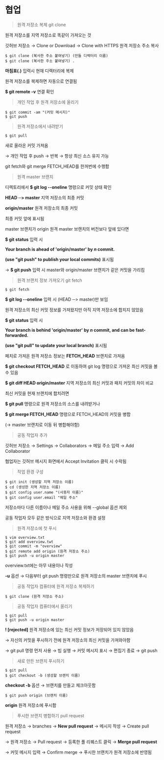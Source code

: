 # 협업

> 원격 저장소 복제 git clone

원격 저장소를 지역 저장소로 똑같이 가져오는 것

깃허브 저장소 → Clone or Download → Clone with HTTPS 원격 저장소 주소 복사

```
$ git clone (복사한 주소 붙여넣기) (만들 디렉터리 이름)
$ git clone (복사한 주소 붙여넣기) .
```

**마침표(.)** 입력시 현재 디렉터리에 복제

원격 저장소를 복제하면 자동으로 연결됨 

**$ git remote -v** 연결 확인

> 개인 작업 후 원격 저장소에 올리기

```
$ git commit -am "(커밋 메시지)"
$ git push
```

> 원격 저장소에서 내려받기

```
$ git pull
```

새로 올라온 커밋 가져옴

→ 개인 작업 후 push → 반복 → 항상 최신 소스 유지 가능

git fetch와 git merge FETCH_HEAD를 한꺼번에 수행함 

> 원격 master 브랜치

디렉토리에서 **$ git log --oneline** 명령으로 커밋 상태 확인

**HEAD ─> master** 지역 저장소의 최종 커밋

**origin/master** 원격 저장소의 최종 커밋

최종 커밋 앞에 표시됨 

master 브랜치가 origin 원격 master 브랜치의 버전보다 앞에 있다면

**$ git status** 입력 시 

**Your branch is ahead of 'origin/master' by *n* commit.**

**(use "git push" to publish your local commits)** 표시됨

→ **$ git push** 입력 시 master와 origin/master 브랜치가 같은 커밋을 가리킴

> 원격 브랜치 정보 가져오기 git fetch

```
$ git fetch
```

**$ git log --oneline** 입력 시 (HEAD ─> master)만 보임

원격 저장소의 최신 커밋 정보를 가져왔지만 아직 지역 저장소에 합치지 않았음

**$ git status** 입력 시 

**Your branch is behind 'origin/master' by *n* commit, and can be fast-forwarded.**

**(use "git pull" to update your local branch)** 표시됨

페치로 가져온 원격 저장소 정보는 **FETCH_HEAD** 브랜치로 가져옴

**$ git checkout FETCH_HEAD** 로 이동하여 git log 명령으로 가져온 최신 커밋을 볼 수 있음

**$ git diff HEAD origin/master** 지역 저장소의 최신 커밋과 패치 커밋의 차이 비교

최신 커밋을 현재 브랜치에 합치려면

**$ git pull** 명령으로 원격 저장소의 소스를 내려받거나

**$ git merge FETCH_HEAD** 명령으로 FETCH_HEAD의 커밋을 병합 

(→ master 브랜치로 이동 뒤 병합해야함)

> 공동 작업자 추가

깃허브 저장소 → Settings → Collaborators → 메일 주소 입력 → Add Collaborator

협업자는 깃허브 메시지 화면에서 Accept Invitation 클릭 시 수락됨

> 작업 환경 구성

```
$ git init (생성할 지역 저장소 이름)
$ cd (생성한 지역 저장소 이름)
$ git config user.name "(사용자 이름)"
$ git config user.email "메일 주소"
```

저장소마다 다른 이름이나 메일 주소 사용을 위해 --global 옵션 제외

공동 작업자 모두 같은 방식으로 지역 저장소와 환경 설정

> 원격 저장소에 첫 푸시

```
$ vim overview.txt
$ git add overview.twt
$ git commit -m "overview"
$ git remote add origin (원격 저장소 주소)
$ git push -u origin master
```

overview.txt에는 아무 내용이나 작성

**-u** 옵션 → 다음부터 git push 명령만으로 원격 저장소의 master 브랜치에 푸시

> 공동 작업자 컴퓨터에 원격 저장소 복제하기

```
$ git clone (원격 저장소 주소)
```

> 공동 작업자 컴퓨터에서 올리기

```
$ git pull
$ git push -u origin master
```

**! [rejected]** 원격 저장소에 있는 최신 커밋 정보가 저장되어 있지 않았음

→ 자신의 커밋을 푸시하기 전에 원격 저장소의 최신 커밋을 가져와야함

→ git pull 명령 먼저 사용 → 빔 실행 → 커밋 메시지 표시 → 편집기 종료 → git push

> 새로 만든 브랜치 푸시하기

```
$ git pull
$ git checkout -b (생성할 브랜치 이름)
```

**checkout -b** 옵션 → 브랜치를 만들고 체크아웃함

```
$ git push origin (브랜치 이름)
```

**origin** 원격 저장소에 푸시함

> 푸시한 브랜치 병합하기 pull request

원격 저장소 → branches → **New pull request** → 메시지 작성 → Create pull request

→ 원격 저장소 → Pull request → 등록한 풀 리퀘스트 클릭 → **Merge pull request** 

→ 커밋 메시지 입력 → Confirm merge → 푸시한 브랜치가 원격 저장소에 반영됨